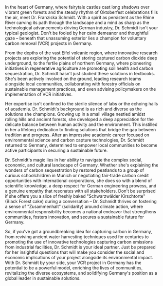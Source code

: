 In the heart of Germany, where fairytale castles cast long shadows over vibrant green forests and the steady rhythm of Oktoberfest celebrations fills the air, meet Dr. Franziska Schmidt. With a spirit as persistent as the Rhine River carving its path through the landscape and a mind as sharp as the technological advancements driving German industry, Dr. Schmidt isn't your typical geologist. Don't be fooled by her calm demeanor and thoughtful gaze – beneath that unassuming exterior lies a champion for voluntary carbon removal (VCR) projects in Germany.

From the depths of the vast Eifel volcanic region, where innovative research projects are exploring the potential of storing captured carbon dioxide deep underground, to the fertile plains of northern Germany, where pioneering initiatives in regenerative agriculture are promoting soil health and carbon sequestration, Dr. Schmidt hasn't just studied these solutions in textbooks. She's been actively involved on the ground, leading research teams alongside local communities, collaborating with forestry officials on sustainable management practices, and even advising policymakers on the implementation of VCR initiatives.

Her expertise isn't confined to the sterile silence of labs or the echoing halls of academia. Dr. Schmidt's background is as rich and diverse as the solutions she champions. Growing up in a small village nestled amidst rolling hills and ancient forests, she developed a deep appreciation for the delicate balance between human activity and the environment. This instilled in her a lifelong dedication to finding solutions that bridge the gap between tradition and progress. After an impressive academic career focused on environmental science and carbon capture technologies, Dr. Schmidt returned to Germany, determined to empower local communities to become active participants in securing a sustainable future.

Dr. Schmidt's magic lies in her ability to navigate the complex social, economic, and cultural landscape of Germany. Whether she's explaining the wonders of carbon sequestration by restored peatlands to a group of curious schoolchildren in Munich or negotiating fair-trade carbon credit opportunities with international corporations, she does so with a blend of scientific knowledge, a deep respect for German engineering prowess, and a genuine empathy that resonates with all stakeholders. Don't be surprised if she offers you a slice of freshly baked "Schwarzwälder Kirschtorte" (Black Forest cake) during a conversation – Dr. Schmidt thrives on fostering a sense of "Zusammenhalt" (solidarity) around climate action, where environmental responsibility becomes a national endeavor that strengthens communities, fosters innovation, and secures a sustainable future for Germany.

So, if you've got a groundbreaking idea for capturing carbon in Germany, from reviving ancient water harvesting techniques used for centuries to promoting the use of innovative technologies capturing carbon emissions from industrial facilities, Dr. Schmidt is your ideal partner. Just be prepared for her insightful questions that will make you consider the social and economic implications of your project alongside its environmental impact. With Dr. Schmidt by your side, your VCR project in Germany has the potential to be a powerful model, enriching the lives of communities, revitalizing the diverse ecosystems, and solidifying Germany's position as a global leader in sustainable solutions. 
